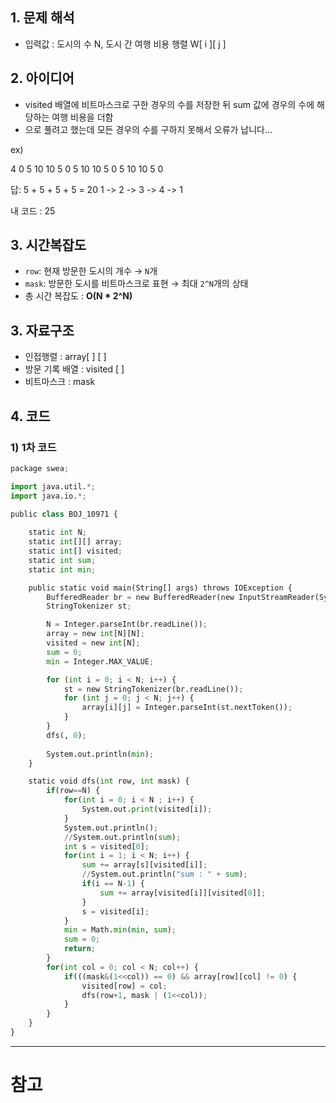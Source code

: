 ## 1. 문제 해석

- 입력값 : 도시의 수 N, 도시 간 여행 비용 행렬 W[ i ][ j ]

## 2. 아이디어

- visited 배열에 비트마스크로 구한 경우의 수를 저장한 뒤 sum 값에 경우의 수에 해당하는 여행 비용을 더함
- 으로 풀려고 했는데 모든 경우의 수를 구하지 못해서 오류가 납니다…

ex)

4
0 5 10 10
5 0 5 10
10 5 0 5
10 10 5 0

답: 5 + 5 + 5 + 5 = 20
1 -> 2 -> 3 -> 4 -> 1

내 코드 : 25

## 3. 시간복잡도

- `row`: 현재 방문한 도시의 개수 → `N`개
- `mask`: 방문한 도시를 비트마스크로 표현 → 최대 `2^N`개의 상태
- 총 시간 복잡도 :  **O(N * 2^N)**

## 3. 자료구조

- 인접행렬 : array[ ] [ ]
- 방문 기록 배열 : visited [ ]
- 비트마스크 : mask

## 4. 코드

### 1) 1차 코드

```python
package swea;

import java.util.*;
import java.io.*;

public class BOJ_10971 {
	
	static int N;
	static int[][] array;
	static int[] visited;
	static int sum;
	static int min;

	public static void main(String[] args) throws IOException {
		BufferedReader br = new BufferedReader(new InputStreamReader(System.in));
		StringTokenizer st;

		N = Integer.parseInt(br.readLine());
		array = new int[N][N];
		visited = new int[N];
		sum = 0;
		min = Integer.MAX_VALUE;

		for (int i = 0; i < N; i++) {
			st = new StringTokenizer(br.readLine());
			for (int j = 0; j < N; j++) {
				array[i][j] = Integer.parseInt(st.nextToken());
			}
		}
		dfs(, 0);
		
		System.out.println(min);
	}

	static void dfs(int row, int mask) {
		if(row==N) {
			for(int i = 0; i < N ; i++) {
				System.out.print(visited[i]);
			}
			System.out.println();
			//System.out.println(sum);
			int s = visited[0];
			for(int i = 1; i < N; i++) {
				sum += array[s][visited[i]];
				//System.out.println("sum : " + sum);
				if(i == N-1) {
					sum += array[visited[i]][visited[0]];
				}
				s = visited[i];
			}
			min = Math.min(min, sum);
			sum = 0;
			return;
		}
		for(int col = 0; col < N; col++) {
			if(((mask&(1<<col)) == 0) && array[row][col] != 0) {
				visited[row] = col;
				dfs(row+1, mask | (1<<col));
			}
		}
	}
}

```

---

# 참고
